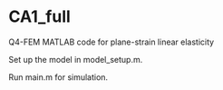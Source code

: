 # CA1_full

Q4-FEM MATLAB code for plane-strain linear elasticity

Set up the model in model_setup.m.

Run main.m for simulation.
